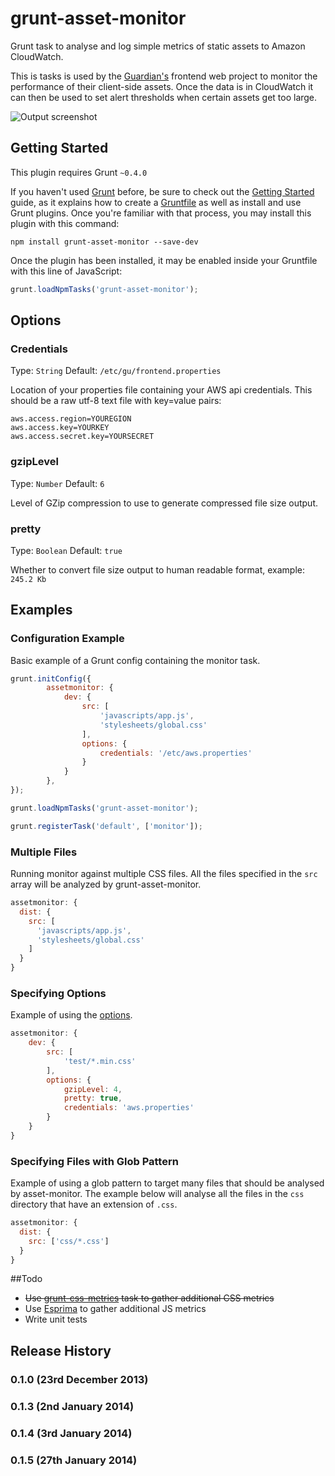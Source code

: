 grunt-asset-monitor
===================

Grunt task to analyse and log simple metrics of static assets to Amazon CloudWatch.

This is tasks is used by the [Guardian's](http://www.theguardian.com/uk?view=mobile) frontend web project to monitor the performance of their client-side assets.
Once the data is in CloudWatch it can then be used to set alert thresholds when certain assets get too large.

![Output screenshot](http://cl.ly/image/3343153U1D25/Screenshot%20from%202013-12-24%2014%3A19%3A38.png)

## Getting Started

This plugin requires Grunt `~0.4.0`

If you haven't used [Grunt](http://gruntjs.com/) before, be sure to check out the [Getting Started](http://gruntjs.com/getting-started) guide, as it explains how to create a [Gruntfile](http://gruntjs.com/sample-gruntfile) as well as install and use Grunt plugins. Once you're familiar with that process, you may install this plugin with this command:

```shell
npm install grunt-asset-monitor --save-dev
```

Once the plugin has been installed, it may be enabled inside your Gruntfile with this line of JavaScript:

```js
grunt.loadNpmTasks('grunt-asset-monitor');
```
## Options

### Credentials

Type: `String`
Default: `/etc/gu/frontend.properties`

Location of your properties file containing your AWS api credentials. This should be a raw utf-8 text file with key=value pairs:
```
aws.access.region=YOUREGION
aws.access.key=YOURKEY
aws.access.secret.key=YOURSECRET
```

### gzipLevel

Type: `Number`
Default: `6`

Level of GZip compression to use to generate compressed file size output.

### pretty

Type: `Boolean`
Default: `true`

Whether to convert file size output to human readable format, example: ```245.2 Kb```

## Examples

### Configuration Example

Basic example of a Grunt config containing the monitor task.
```js
grunt.initConfig({
        assetmonitor: {
            dev: {
                src: [
                    'javascripts/app.js',
                    'stylesheets/global.css'
                ],
                options: {
                    credentials: '/etc/aws.properties'
                }
            }
        },
});

grunt.loadNpmTasks('grunt-asset-monitor');

grunt.registerTask('default', ['monitor']);
```

### Multiple Files

Running monitor against multiple CSS files. All the files specified in the `src` array will be analyzed by grunt-asset-monitor.
```js
assetmonitor: {
  dist: {
    src: [
      'javascripts/app.js',
      'stylesheets/global.css'
    ]
  }
}
```

### Specifying Options

Example of using the [options](https://github.com/guardian/grunt-asset-monitor#options).

```js
assetmonitor: {
    dev: {
        src: [
            'test/*.min.css'
        ],
        options: {
            gzipLevel: 4,
            pretty: true,
            credentials: 'aws.properties'
        }
    }
}
```

### Specifying Files with Glob Pattern

Example of using a glob pattern to target many files that should be analysed by asset-monitor. The example below will analyse all the files in the `css` directory that have an extension of `.css`.

```js
assetmonitor: {
  dist: {
    src: ['css/*.css']
  }
}
```

##Todo

* ~~Use [grunt-css-metrics](https://github.com/phamann/grunt-css-metrics) task to gather additional CSS metrics~~
* Use [Esprima](http://esprima.org/) to gather additional JS metrics
* Write unit tests

## Release History

### 0.1.0 (23rd December 2013)
### 0.1.3 (2nd January 2014)
### 0.1.4 (3rd January 2014)
### 0.1.5 (27th January 2014)

